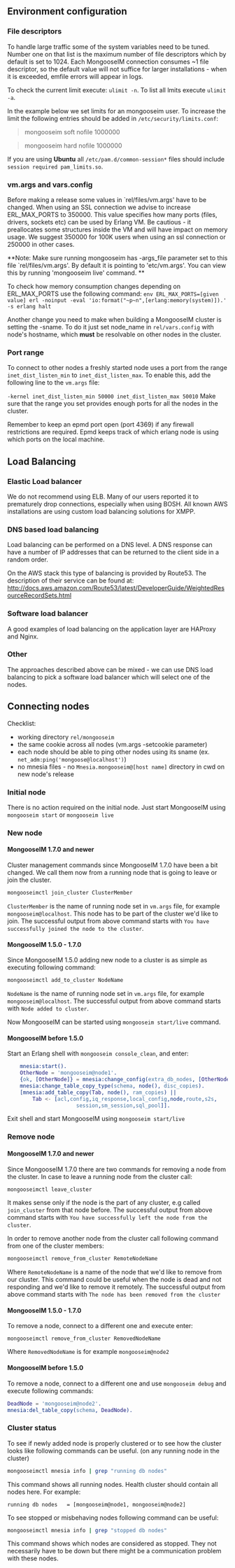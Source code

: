 Environment configuration
---

### File descriptors

To handle large traffic some of the system variables need to be tuned. Number one on that list is the maximum number of file descriptors which by default is set to 1024. Each MongooseIM connection consumes ~1 file descriptor, so the default value will not suffice for larger installations - when it is exceeded, emfile errors will appear in logs.

To check the current limit execute: `ulimit -n`.
To list all lmits execute `ulimit -a`.


In the example below we set limits for an mongooseim user. To increase the limit the following entries should be added in `/etc/security/limits.conf`:

> mongooseim   soft   nofile   1000000

> mongooseim   hard   nofile   1000000

If you are using **Ubuntu** all `/etc/pam.d/common-session*` files should include
`session required pam_limits.so`.


### vm.args and vars.config

Before making a release some values in `rel/files/vm.args' have to be changed. When using an SSL connection we advise to increase ERL_MAX_PORTS to 350000. This value
specifies how many ports (files, drivers, sockets etc) can be used by Erlang VM.
Be cautious - it preallocates some structures inside the VM and will have impact on memory usage. We suggest 350000 for 100K users when using an ssl connection or 250000 in other cases.

**Note: Make sure running mongooseim has -args_file parameter set to this file `rel/files/vm.args'. By default it is pointing to 'etc/vm.args'. You can view this by running 'mongooseim live' command. **
 
To check how memory consumption changes depending on ERL_MAX_PORTS use the following command:
`env ERL_MAX_PORTS=[given value] erl -noinput -eval 'io:format("~p~n",[erlang:memory(system)]).' -s erlang halt`

Another change you need to make when building a MongooseIM cluster is setting the -sname. To do it just set node_name in `rel/vars.config` with node's hostname, which **must** be resolvable on other nodes in the cluster.

### Port range

To connect to other nodes a freshly started node uses a port from the range `inet_dist_listen_min` to `inet_dist_listen_max`.
To enable this, add the following line to the `vm.args` file:

`-kernel inet_dist_listen_min 50000 inet_dist_listen_max 50010`
Make sure that the range you set provides enough ports for all the nodes in the cluster.

Remember to keep an epmd port open (port 4369) if any firewall restrictions are required.
Epmd keeps track of which erlang node is using which ports on the local machine.


Load Balancing
---

### Elastic Load balancer

We do not recommend using ELB. Many of our users reported it to prematurely drop connections, especially when using BOSH. All known AWS installations are using custom load balancing solutions for XMPP.

### DNS based load balancing

Load balancing can be performed on a DNS level. A DNS response can have a number of IP addresses that can be returned to the client side in a random order. 

On the AWS stack this type of balancing is provided by Route53. The description of their service can be found at:
http://docs.aws.amazon.com/Route53/latest/DeveloperGuide/WeightedResourceRecordSets.html

### Software load balancer

A good examples of load balancing on the application layer are HAProxy and Nginx. 

### Other
The approaches described above can be mixed - we can use DNS load balancing to pick a
software load balancer which will select one of the nodes.


Connecting nodes
---

Checklist:
- working directory `rel/mongooseim`
- the same cookie across all nodes (vm.args -setcookie parameter)
- each node should be able to ping other nodes using its sname
   (ex. `net_adm:ping('mongoose@localhost')`)
- no mnesia files - no `Mnesia.mongooseim@[host name]` directory in cwd on new node's release

### Initial node

There is no action required on the initial node. 
Just start MongooseIM using `mongooseim start` or `mongooseim live`

### New node

#### MongooseIM 1.7.0 and newer
Cluster management commands since MongooseIM 1.7.0 have been a bit changed. We call them now from a running node that is going
to leave or join the cluster.

```bash
mongooseimctl join_cluster ClusterMember
```

`ClusterMember` is the name of running node set in `vm.args` file, for example `mongooseim@localhost`. This node
has to be part of the cluster we'd like to join.
The successful output from above command starts with `You have successfully joined the node to the cluster`.

#### MongooseIM 1.5.0 - 1.7.0
Since MongooseIM 1.5.0 adding new node to a cluster is as simple as executing following command:

```bash
mongooseimctl add_to_cluster NodeName
```

`NodeName` is the name of running node set in `vm.args` file, for example `mongooseim@localhost`.
The successful output from above command starts with `Node added to cluster`. 

Now MongooseIM can be started using `mongooseim start/live` command.

#### MongooseIM before 1.5.0

Start an Erlang shell with `mongooseim console_clean`, and enter:

```erlang
    mnesia:start().
    OtherNode = 'mongooseim@node1'.
    {ok, [OtherNode]} = mnesia:change_config(extra_db_nodes, [OtherNode]),
    mnesia:change_table_copy_type(schema, node(), disc_copies).
    [mnesia:add_table_copy(Tab, node(), ram_copies) ||
        Tab <- [acl,config,iq_response,local_config,node,route,s2s,
                      session,sm_session,sql_pool]].

```

Exit shell and start MongooseIM using `mongooseim start/live`

### Remove node

#### MongooseIM 1.7.0 and newer

Since MongooseIM 1.7.0 there are two commands for removing a node from the cluster.
In case to leave a running node from the cluster call:

```bash
mongooseimctl leave_cluster
```

It makes sense only if the node is the part of any cluster, e.g called `join_cluster` from that node before.
The successful output from above command starts with `You have successfully left the node from the cluster`.

In order to remove another node from the cluster call following command from one of the cluster members:

```bash
mongooseimctl remove_from_cluster RemoteNodeName
```

Where `RemoteNodeName` is a name of the node that we'd like to remove from our cluster. This command could be useful when
the node is dead and not responding and we'd like to remove it remotely.
The successful output from above command starts with `The node has been removed from the cluster`

#### MongooseIM 1.5.0 - 1.7.0

To remove a node, connect to a different one and execute enter:

    mongooseimctl remove_from_cluster RemovedNodeName

Where `RemovedNodeName` is for example `mongooseim@node2`

#### MongooseIM before 1.5.0

To remove a node, connect to a different one and use `mongooseim debug` and execute following commands:

```erlang
DeadNode = 'mongooseim@node2'.
mnesia:del_table_copy(schema, DeadNode).
```

### Cluster status

To see if newly added node is properly clustered or to see how the cluster looks like following commands can be useful. (on any running node in the cluster)

```bash
mongooseimctl mnesia info | grep "running db nodes"
```

This command shows all running nodes. Health cluster should contain all nodes here. For example:

    running db nodes   = [mongooseim@node1, mongooseim@node2]

To see stopped or misbehaving nodes following command can be useful:

```bash
mongooseimctl mnesia info | grep "stopped db nodes"
```

This command shows which nodes are considered as stopped. They not necessarily have to be down but there might be a communication problem with these nodes.